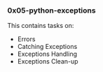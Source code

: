 ### 0x05-python-exceptions
This contains tasks on:
- Errors
- Catching Exceptions
- Exceptions Handling
- Exceptions Clean-up
